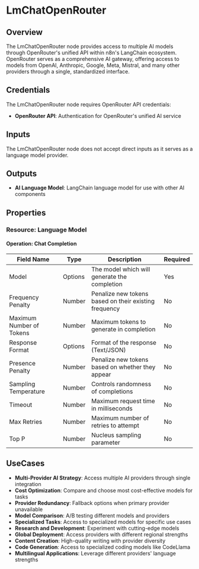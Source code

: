 # LmChatOpenRouter

## Overview

The LmChatOpenRouter node provides access to multiple AI models through OpenRouter's unified API within n8n's LangChain ecosystem. OpenRouter serves as a comprehensive AI gateway, offering access to models from OpenAI, Anthropic, Google, Meta, Mistral, and many other providers through a single, standardized interface.

## Credentials

The LmChatOpenRouter node requires OpenRouter API credentials:

- **OpenRouter API**: Authentication for OpenRouter's unified AI service

## Inputs

The LmChatOpenRouter node does not accept direct inputs as it serves as a language model provider.

## Outputs

- **AI Language Model**: LangChain language model for use with other AI components

## Properties

### Resource: Language Model

#### Operation: Chat Completion

| Field Name | Type | Description | Required |
|---|---|---|---|
| Model | Options | The model which will generate the completion | Yes |
| Frequency Penalty | Number | Penalize new tokens based on their existing frequency | No |
| Maximum Number of Tokens | Number | Maximum tokens to generate in completion | No |
| Response Format | Options | Format of the response (Text/JSON) | No |
| Presence Penalty | Number | Penalize new tokens based on whether they appear | No |
| Sampling Temperature | Number | Controls randomness of completions | No |
| Timeout | Number | Maximum request time in milliseconds | No |
| Max Retries | Number | Maximum number of retries to attempt | No |
| Top P | Number | Nucleus sampling parameter | No |

## UseCases

- **Multi-Provider AI Strategy**: Access multiple AI providers through single integration
- **Cost Optimization**: Compare and choose most cost-effective models for tasks
- **Provider Redundancy**: Fallback options when primary provider unavailable
- **Model Comparison**: A/B testing different models and providers
- **Specialized Tasks**: Access to specialized models for specific use cases
- **Research and Development**: Experiment with cutting-edge models
- **Global Deployment**: Access providers with different regional strengths
- **Content Creation**: High-quality writing with provider diversity
- **Code Generation**: Access to specialized coding models like CodeLlama
- **Multilingual Applications**: Leverage different providers' language strengths 